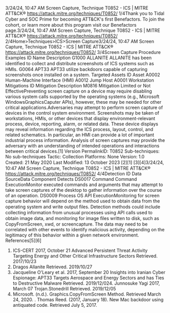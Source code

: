 3/24/24, 10:47 AM Screen Capture, Technique T0852 - ICS | MITRE ATT&CK®
https://attack.mitre.org/techniques/T0852/ 1/4Thank you to Tidal Cyber and SOC Prime for becoming ATT&CK's ﬁrst Benefactors. To join the cohort, or learn more about this program visit our
Benefactors page.3/24/24, 10:47 AM Screen Capture, Technique T0852 - ICS | MITRE ATT&CK®
https://attack.mitre.org/techniques/T0852/ 2/4Home>Techniques>ICS>Screen Capture3/24/24, 10:47 AM Screen Capture, Technique T0852 - ICS | MITRE ATT&CK®
https://attack.mitre.org/techniques/T0852/ 3/4Screen Capture
Procedure Examples
ID Name Description
G1000 ALLANITE ALLANITE has been identiﬁed to collect and distribute screenshots of ICS systems such as HMIs. 
G0064 APT33 APT33 utilize backdoors capable of capturing screenshots once installed on a system. 
Targeted Assets
ID Asset
A0002 Human-Machine Interface (HMI)
A0012 Jump Host
A0001 Workstation
Mitigations
ID Mitigation Description
M0816 Mitigation Limited
or Not EffectivePreventing screen capture on a device may require disabling various system calls supported by the
operating systems (e.g., Microsoft WindowsGraphicsCaputer APIs), however, these may be needed for
other critical applications.Adversaries may attempt to perform screen capture of devices in the control system environment. Screenshots may be taken of
workstations, HMIs, or other devices that display environment-relevant process, device, reporting, alarm, or related data. These device
displays may reveal information regarding the ICS process, layout, control, and related schematics. In particular, an HMI can provide a lot of
important industrial process information. Analysis of screen captures may provide the adversary with an understanding of intended
operations and interactions between critical devices.[1]
Version PermalinkID: T0852
Sub-techniques:  No sub-techniques
 
Tactic: Collection
 
Platforms: None
Version: 1.0
Created: 21 May 2020
Last Modiﬁed: 13 October 2023
[2][1]
[3][4]3/24/24, 10:47 AM Screen Capture, Technique T0852 - ICS | MITRE ATT&CK®
https://attack.mitre.org/techniques/T0852/ 4/4Detection
ID Data SourceData Component Detects
DS0017 Command Command
ExecutionMonitor executed commands and arguments that may attempt to take screen captures of the
desktop to gather information over the course of an operation.
DS0009 Process OS API
ExecutionMonitoring for screen capture behavior will depend on the method used to obtain data from
the operating system and write output ﬁles. Detection methods could include collecting
information from unusual processes using API calls used to obtain image data, and
monitoring for image ﬁles written to disk, such as CopyFromScreen, xwd, or screencapture.
The data may need to be correlated with other events to identify malicious activity, depending
on the legitimacy of this behavior within a given network environment.
References[5][6]
1. ICS-CERT 2017, October 21 Advanced Persistent Threat
Activity Targeting Energy and Other Critical Infrastructure
Sectors Retrieved. 2017/10/23
2. Dragos Allanite Retrieved. 2019/10/27
3. Jacqueline O'Leary et al. 2017, September 20 Insights into
Iranian Cyber Espionage: APT33 Targets Aerospace and
Energy Sectors and has Ties to Destructive Malware Retrieved.
2019/12/024. Junnosuke Yagi 2017, March 07 Trojan.Stonedrill Retrieved.
2019/12/05
5. Microsoft. (n.d.). Graphics.CopyFromScreen Method.
Retrieved March 24, 2020.
 . Thomas Reed. (2017, January 18). New Mac backdoor using
antiquated code. Retrieved July 5, 2017.